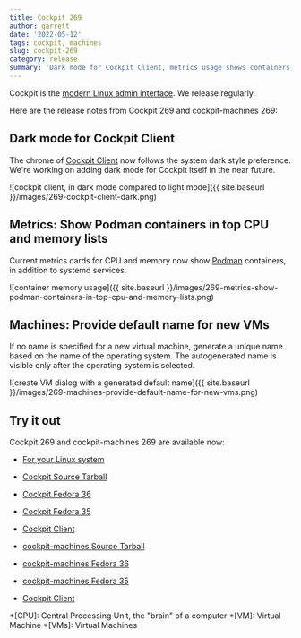 ```yaml
---
title: Cockpit 269
author: garrett
date: '2022-05-12'
tags: cockpit, machines
slug: cockpit-269
category: release
summary: 'Dark mode for Cockpit Client, metrics usage shows containers, default fallback name for new VMs'
---
```


Cockpit is the [modern Linux admin interface](https://cockpit-project.org/).
We release regularly.

Here are the release notes from Cockpit 269 and cockpit-machines 269:


## Dark mode for Cockpit Client

The chrome of [Cockpit Client](https://flathub.org/apps/details/org.cockpit_project.CockpitClient) now follows the system dark style preference.  We're working on adding dark mode for Cockpit itself in the near future.

![cockpit client, in dark mode compared to light mode]({{ site.baseurl }}/images/269-cockpit-client-dark.png)

## Metrics: Show Podman containers in top CPU and memory lists

Current metrics cards for CPU and memory now show [Podman](https://podman.io/) containers, in addition to systemd services. 

![container memory usage]({{ site.baseurl }}/images/269-metrics-show-podman-containers-in-top-cpu-and-memory-lists.png)

## Machines: Provide default name for new VMs

If no name is specified for a new virtual machine, generate a unique name based on the name of the operating system. The autogenerated name is visible only after the operating system is selected.

![create VM dialog with a generated default name]({{ site.baseurl }}/images/269-machines-provide-default-name-for-new-vms.png)


## Try it out

Cockpit 269 and cockpit-machines 269 are available now:

* [For your Linux system](https://cockpit-project.org/running.html)

* [Cockpit Source Tarball](https://github.com/cockpit-project/cockpit/releases/tag/269)
* [Cockpit Fedora 36](https://bodhi.fedoraproject.org/updates/?releases=F36&packages=cockpit)
* [Cockpit Fedora 35](https://bodhi.fedoraproject.org/updates/?releases=F35&packages=cockpit)
* [Cockpit Client](https://flathub.org/apps/details/org.cockpit_project.CockpitClient)
* [cockpit-machines Source Tarball](https://github.com/cockpit-project/cockpit-machines/releases/tag/269)
* [cockpit-machines Fedora 36](https://bodhi.fedoraproject.org/updates/?releases=F36&packages=cockpit-machines)
* [cockpit-machines Fedora 35](https://bodhi.fedoraproject.org/updates/?releases=F35&packages=cockpit-machines)
* [Cockpit Client](https://flathub.org/apps/details/org.cockpit_project.CockpitClient)

*[CPU]: Central Processing Unit, the "brain" of a computer
*[VM]: Virtual Machine
*[VMs]: Virtual Machines